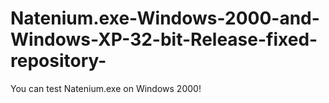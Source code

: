 # Natenium.exe-Windows-2000-and-Windows-XP-32-bit-Release-fixed-repository-
You can test Natenium.exe on Windows 2000!
